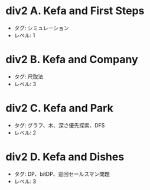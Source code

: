 # div2 A. Kefa and First Steps

- タグ: シミュレーション
- レベル: 1

# div2 B. Kefa and Company

- タグ: 尺取法
- レベル: 3

# div2 C. Kefa and Park

- タグ: グラフ、木、深さ優先探索、DFS
- レベル: 2

# div2 D. Kefa and Dishes

- タグ: DP、bitDP、巡回セールスマン問題
- レベル: 3
